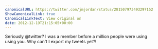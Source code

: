 ```yaml
---
canonicalURL: https://twitter.com/jmjordan/status/281507973493297152
ShowCanonicalLink: true
CanonicalLinkText: View original on
date: 2012-12-19T21:15:05+00:00
---
```

Seriously @twitter? I was a member before a million people were using using you. Why can't I export my tweets yet?!